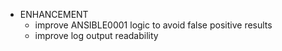 * ENHANCEMENT
  * improve ANSIBLE0001 logic to avoid false positive results
  * improve log output readability
